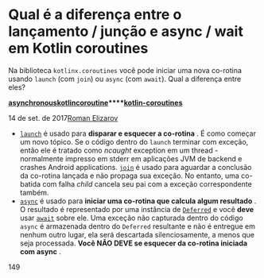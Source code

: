 # Qual é a diferença entre o lançamento / junção e async / wait em Kotlin coroutines

Na biblioteca `kotlinx.coroutines` você pode iniciar uma nova co-rotina usando `launch` (com `join`) ou `async` (com `await`). Qual a diferença entre eles?

**[asynchronous](https://www.ti-enxame.com/pt/asynchronous/)****[kotlin](https://www.ti-enxame.com/pt/kotlin/)****[coroutine](https://www.ti-enxame.com/pt/coroutine/)****[kotlin-coroutines](https://www.ti-enxame.com/pt/kotlin-coroutines/)**



14 de set. de 2017[Roman Elizarov](https://stackoverflow.com/users/1051598/roman-elizarov)

- [`launch`](https://kotlin.github.io/kotlinx.coroutines/kotlinx-coroutines-core/kotlinx.coroutines.experimental/launch.html) é usado para **disparar e esquecer a co-rotina** . É como começar um novo tópico. Se o código dentro do `launch` terminar com exceção, então ele é tratado como *ncaught* exception em um thread - normalmente impresso em stderr em aplicações JVM de backend e crashes Android applications. [`join`](https://kotlin.github.io/kotlinx.coroutines/kotlinx-coroutines-core/kotlinx.coroutines.experimental/-job/join.html) é usado para aguardar a conclusão da co-rotina lançada e não propaga sua exceção. No entanto, uma co-batida com falha *child* cancela seu pai com a exceção correspondente também.
- [`async`](https://kotlin.github.io/kotlinx.coroutines/kotlinx-coroutines-core/kotlinx.coroutines.experimental/async.html) é usado para **iniciar uma co-rotina que calcula algum resultado** . O resultado é representado por uma instância de [`Deferred`](https://kotlin.github.io/kotlinx.coroutines/kotlinx-coroutines-core/kotlinx.coroutines.experimental/-deferred/index.html) e você **deve** usar [`await`](https://kotlin.github.io/kotlinx.coroutines/kotlinx-coroutines-core/kotlinx.coroutines.experimental/-deferred/await.html) sobre ele. Uma exceção não capturada dentro do código `async` é armazenada dentro do `Deferred` resultante e não é entregue em nenhum outro lugar, ela será descartada silenciosamente, a menos que seja processada. **Você NÃO DEVE se esquecer da co-rotina iniciada com async** .

 149